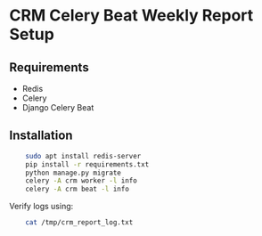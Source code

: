 # CRM Celery Beat Weekly Report Setup

## Requirements

- Redis
- Celery
- Django Celery Beat

## Installation

```bash
    sudo apt install redis-server
    pip install -r requirements.txt
    python manage.py migrate
    celery -A crm worker -l info
    celery -A crm beat -l info
```

Verify logs using:

```bash
    cat /tmp/crm_report_log.txt
```
